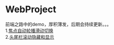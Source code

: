 # WebProject
前端之路中的demo，厚积薄发，后期会持续更新。。。  
1.[焦点自动轮播滑动切换](https://github.com/SUNNERCMS/WebProject/tree/master/Focus%20rotation)  
2.[头尾栏滚动隐藏和显示](https://github.com/SUNNERCMS/WebDemos/tree/master/2.Header%20Hide%20And%20Show)
